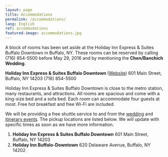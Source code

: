 ```yaml
---
layout: page
title: Accommodations
permalink: /accommodations/
lang: English
ref: accommodations
featured-image: accommodations.jpg
---
```


A block of rooms has been set aside at the Holiday Inn Express &amp; Suites Buffalo Downtown in Buffalo, NY. These rooms can be reserved by calling (716) 854-5500 before May 29, 2016 and by mentioning the <strong>Chen/Banchich Wedding</strong>.

<strong>Holiday Inn Express &amp; Suites Buffalo Downtown </strong>(<a href="http://www.ihg.com/holidayinnexpress/hotels/us/en/buffalo/bufms/hoteldetail" target="_blank">Website</a>)
601 Main Street, Buffalo, NY 14203
(716) 854-5500

Holiday Inn Express &amp; Suites Buffalo Downtown is close to the metro station, many restaurants, and attractions. All rooms are spacious and come with a king-size bed and a sofa bed. Each room can accommodate four guests at most. Free hot breakfast and free Wi-Fi are included.

We will be providing a free shuttle service to and from the <a href="http://chenchich.us/the-big-day/">wedding</a> and <a href="http://chenchich.us/wedding-week/itinerary/">itinerary events</a>. The pickup locations are listed below. We will update with specific times as soon as we have more information.
<ol>
 	<li><strong>Holiday Inn Express &amp; Suites Buffalo Downtown</strong>
601 Main Street, Buffalo, NY 14203</li>
 	<li><strong>Holiday Inn Buffalo-Downtown</strong>
620 Delaware Avenue, Buffalo, NY 14202</li>
</ol>
